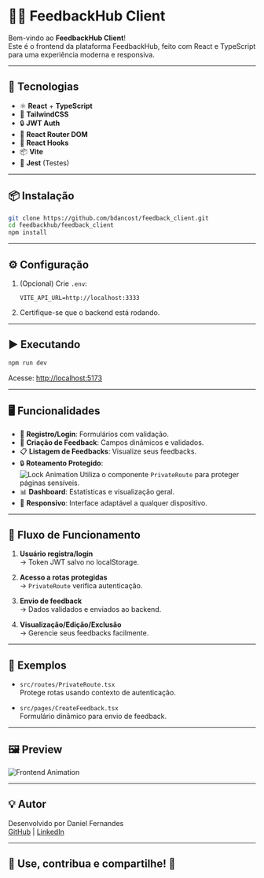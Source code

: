 # 🎨✨ FeedbackHub Client

Bem-vindo ao **FeedbackHub Client**!  
Este é o frontend da plataforma FeedbackHub, feito com React e TypeScript para uma experiência moderna e responsiva.

---

## 🌈 Tecnologias

- ⚛️ **React** + **TypeScript**
- 🎨 **TailwindCSS**
- 🔒 **JWT Auth**
- 🧭 **React Router DOM**
- 🧠 **React Hooks**
- 📦 **Vite**
- 🧪 **Jest** (Testes)

---

## 📦 Instalação

```bash
git clone https://github.com/bdancost/feedback_client.git
cd feedbackhub/feedback_client
npm install
```

---

## ⚙️ Configuração

1. (Opcional) Crie `.env`:

   ```
   VITE_API_URL=http://localhost:3333
   ```

2. Certifique-se que o backend está rodando.

---

## ▶️ Executando

```bash
npm run dev
```

Acesse: [http://localhost:5173](http://localhost:5173)

---

## 🖥️ Funcionalidades

- 🔐 **Registro/Login**: Formulários com validação.
- 📝 **Criação de Feedback**: Campos dinâmicos e validados.
- 📋 **Listagem de Feedbacks**: Visualize seus feedbacks.
- 🔒 **Roteamento Protegido**:  
  ![Lock Animation](https://media.giphy.com/media/3oEjI6SIIHBdRxXI40/giphy.gif)
  Utiliza o componente `PrivateRoute` para proteger páginas sensíveis.
- 📊 **Dashboard**: Estatísticas e visualização geral.
- 📱 **Responsivo**: Interface adaptável a qualquer dispositivo.

---

## 🔗 Fluxo de Funcionamento

1. **Usuário registra/login**  
   &rarr; Token JWT salvo no localStorage.

2. **Acesso a rotas protegidas**  
   &rarr; `PrivateRoute` verifica autenticação.

3. **Envio de feedback**  
   &rarr; Dados validados e enviados ao backend.

4. **Visualização/Edição/Exclusão**  
   &rarr; Gerencie seus feedbacks facilmente.

---

## 📝 Exemplos

- `src/routes/PrivateRoute.tsx`  
  Protege rotas usando contexto de autenticação.

- `src/pages/CreateFeedback.tsx`  
  Formulário dinâmico para envio de feedback.

---

## 🖼️ Preview

![Frontend Animation](https://media.giphy.com/media/l0MYt5jPR6QX5pnqM/giphy.gif)

---

## 💡 Autor

Desenvolvido por Daniel Fernandes  
[GitHub](https://github.com/bdancost) | [LinkedIn](https://www.linkedin.com/in/daniel-fernandes1988/)

---

## 🎉 Use, contribua e compartilhe! 🚀

